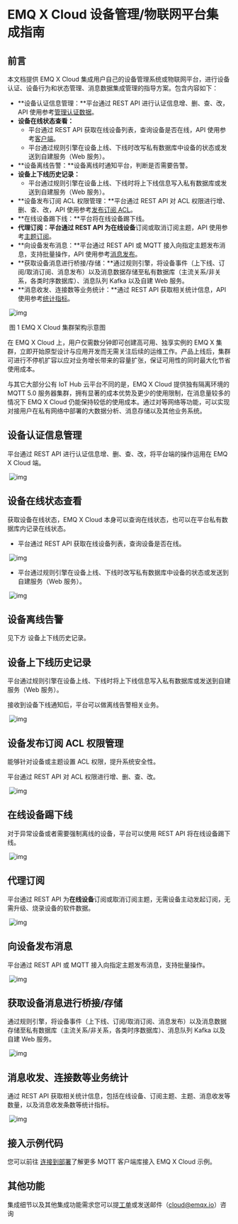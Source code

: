 # EMQ X Cloud 设备管理/物联网平台集成指南

## 前言

本文档提供 EMQ X Cloud 集成用户自己的设备管理系统或物联网平台，进行设备认证、设备行为和状态管理、消息数据集成管理的指导方案。包含内容如下：

- **设备认证信息管理：**平台通过 REST API 进行认证信息增、删、查、改，API 使用参考[管理认证数据](https://docs.emqx.net/cloud/latest/cn/api.html#管理认证数据)。
- **设备在线状态查看：**
  - 平台通过 REST API 获取在线设备列表，查询设备是否在线，API 使用参考[客户端](https://docs.emqx.net/cloud/latest/cn/api.html#客户端)。
  - 平台通过规则引擎在设备上线、下线时改写私有数据库中设备的状态或发送到自建服务（Web 服务）。
- **设备离线告警：**设备离线时通知平台，判断是否需要告警。
- **设备上下线历史记录：**
  - 平台通过规则引擎在设备上线、下线时将上下线信息写入私有数据库或发送到自建服务（Web 服务）。
- **设备发布订阅 ACL 权限管理：**平台通过 REST API 对 ACL 权限进行增、删、查、改，API 使用参考[发布订阅 ACL](https://docs.emqx.net/cloud/latest/cn/api.html#发布订阅-acl)。
- **在线设备踢下线：**平台将在线设备踢下线。
- **代理订阅：**平台通过 REST API 为**在线设备**订阅或取消订阅主题，API 使用参考[主题订阅](https://docs.emqx.net/cloud/latest/cn/api.html#主题订阅)。
- **向设备发布消息：**平台通过 REST API 或 MQTT 接入向指定主题发布消息，支持批量操作，API 使用参考[消息发布](https://docs.emqx.net/cloud/latest/cn/api.html#消息发布)。
- **获取设备消息进行桥接/存储：**通过规则引擎，将设备事件（上下线、订阅/取消订阅、消息发布）以及消息数据存储至私有数据库（主流关系/非关系，各类时序数据库）、消息队列 Kafka 以及自建 Web 服务。
- **消息收发、连接数等业务统计：**通过 REST API 获取相关统计信息，API 使用参考[统计指标](https://docs.emqx.net/cloud/latest/cn/api.html#统计指标)。

​            ![img](https://static.emqx.net/images/a912409d8db446e61567c4749946023c.png)            

​																				图 1 EMQ X Cloud 集群架构示意图

在 EMQ X Cloud 上，用户仅需数分钟即可创建高可用、独享实例的 EMQ X 集群，立即开始原型设计与应用开发而无需关注后续的运维工作。产品上线后，集群可进行不停机扩容以应对业务增长带来的容量扩张，保证可用性的同时最大化节省使用成本。

与其它大部分公有 IoT Hub 云平台不同的是，EMQ X Cloud 提供独有隔离环境的 MQTT 5.0 服务器集群，拥有显著的成本优势及更少的使用限制，在消息量较多的情况下 EMQ X Cloud 仍能保持较低的使用成本。通过对等网络等功能，可以实现对接用户在私有网络中部署的大数据分析、消息存储以及其他业务系统。



## 设备认证信息管理

平台通过 REST API 进行认证信息增、删、查、改，将平台端的操作运用在 EMQ X Cloud 端。

​            ![img](https://static.emqx.net/images/54741111f28d67400944f8b436e5e145.png)            



## 设备在线状态查看

获取设备在线状态，EMQ X Cloud 本身可以查询在线状态，也可以在平台私有数据库内记录在线状态。

- 平台通过 REST API 获取在线设备列表，查询设备是否在线。

​            ![img](https://static.emqx.net/images/54741111f28d67400944f8b436e5e145.png)            

- 平台通过规则引擎在设备上线、下线时改写私有数据库中设备的状态或发送到自建服务（Web 服务）。

​            ![img](https://static.emqx.net/images/45f8093affa14ad31e2482eb7b706e29.png)            

## 设备离线告警

见下方 设备上下线历史记录。



## 设备上下线历史记录

平台通过规则引擎在设备上线、下线时将上下线信息写入私有数据库或发送到自建服务（Web 服务）。

接收到设备下线通知后，平台可以做离线告警相关业务。

​            ![img](https://static.emqx.net/images/45f8093affa14ad31e2482eb7b706e29.png)            



## 设备发布订阅 ACL 权限管理

能够针对设备或主题设置 ACL 权限，提升系统安全性。

平台通过 REST API 对 ACL 权限进行增、删、查、改。

​            ![img](https://static.emqx.net/images/1a9342cf4189088082abd5807b43ed98.png)            



## 在线设备踢下线

对于异常设备或者需要强制离线的设备，平台可以使用 REST  API 将在线设备踢下线。

​            ![img](https://static.emqx.net/images/5da6e976718b1a21b9468c777a11624c.png)            



## 代理订阅

平台通过 REST API 为**在线设备**订阅或取消订阅主题，无需设备主动发起订阅，无需升级、烧录设备的软件数据。

​            ![img](https://static.emqx.net/images/5da6e976718b1a21b9468c777a11624c.png)            



## 向设备发布消息

平台通过 REST API 或 MQTT 接入向指定主题发布消息，支持批量操作。

​            ![img](https://static.emqx.net/images/cc5cdfaafcd34bd7771cbeb5048537ac.png)            



## 获取设备消息进行桥接/存储

通过规则引擎，将设备事件（上下线、订阅/取消订阅、消息发布）以及消息数据存储至私有数据库（主流关系/非关系，各类时序数据库）、消息队列 Kafka 以及自建 Web 服务。



​            ![img](https://static.emqx.net/images/a58e488c3f168e6df2a39cdca75d79f6.png)            



## 消息收发、连接数等业务统计

通过 REST API 获取相关统计信息，包括在线设备、订阅主题、主题、消息收发等数量，以及消息收发条数等统计指标。

​            ![img](https://static.emqx.net/images/a40b740cad9c6980b17366b2635129d2.png)            



## 接入示例代码

您可以前往 [连接到部署](./connect_to_deployments/README.md)了解更多 MQTT 客户端库接入 EMQ X Cloud 示例。



## 其他功能

集成细节以及其他集成功能需求您可以提[工单](./contact.md)或发送邮件（cloud@emqx.io）咨询
